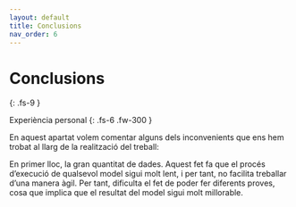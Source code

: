 ```yaml
---
layout: default
title: Conclusions
nav_order: 6
---
```


# Conclusions
{: .fs-9 }

Experiència personal
{: .fs-6 .fw-300 }

En aquest apartat volem comentar alguns dels inconvenients que ens hem trobat al llarg de la realització del treball: 

En primer lloc, la gran quantitat de dades. Aquest fet fa que el procés d’execució de qualsevol model sigui molt lent, i per tant, no facilita treballar d’una manera àgil. Per tant, dificulta el fet de poder fer diferents proves, cosa que implica que el resultat del model sigui molt millorable.

